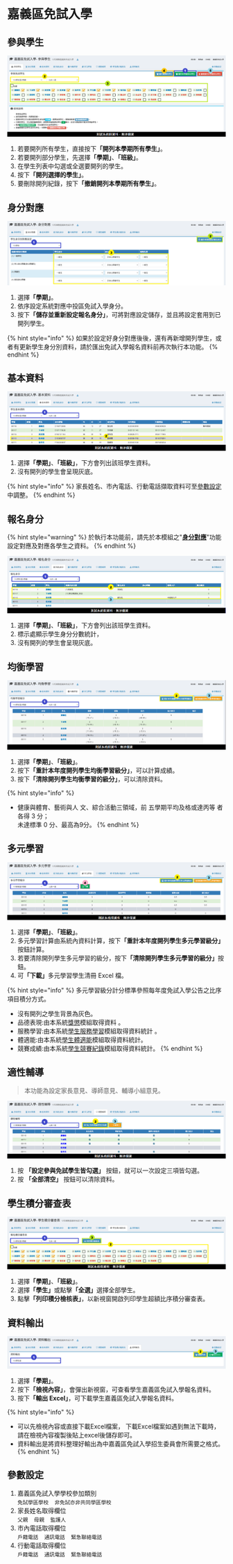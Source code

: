 # 嘉義區免試入學

## 參與學生

![](../.gitbook/assets/cyc-stud-list.png)

1. 若要開列所有學生，直接按&#x4E0B;**「開列本學期所有學生」**。
2. 若要開列部分學生，先選&#x64C7;**「學期」**、**「班級」**。
3. 在學生列表中勾選或全選要開列的學生。
4. 按&#x4E0B;**「開列選擇的學生」**。
5. 要刪除開列紀錄，按&#x4E0B;**「撤銷開列本學期所有學生」**。

## 身分對應

![](../.gitbook/assets/cyc-kind-mirror.png)

1. 選&#x64C7;**「學期」**。
2. 依序設定系統對應中投區免試入學身分。
3. 按&#x4E0B;**「儲存並重新設定報名身分」**，可將對應設定儲存，並且將設定套用到已開列學生。

{% hint style="info" %}
如果於設定好身分對應後後，還有再新增開列學生，或者有更新學生身分別資料，請於匯出免試入學報名資料前再次執行本功能。
{% endhint %}

## 基本資料

![](../.gitbook/assets/cyc-stud-data.png)

1. 選&#x64C7;**「學期」**、**「班級」**，下方會列出該班學生資料。
2. 沒有開列的學生會呈現灰底。

{% hint style="info" %}
家長姓名、市內電話、行動電話擷取資料可至[參數設定](jia-yi-qu-mian-shi-ru-xue.md#undefined)中調整。
{% endhint %}

## 報名身分

{% hint style="warning" %}
於執行本功能前，請先於本模組之"[**身分對應**](jia-yi-qu-mian-shi-ru-xue.md#shen-fen-dui-ying)"功能設定對應及對應各學生之資料。
{% endhint %}

![](../.gitbook/assets/cyc-stud-kind.png)

1. 選&#x64C7;**「學期」**、**「班級」**，下方會列出該班學生資料。
2. 標示處顯示學生身分分數統計，
3. 沒有開列的學生會呈現灰底。

## 均衡學習

![](../.gitbook/assets/cyc-balance-learn.png)

1. 選&#x64C7;**「學期」**、**「班級」**。
2. 按&#x4E0B;**「重計本年度開列學生均衡學習級分」**，可以計算成績。
3. 按&#x4E0B;**「清除開列學生均衡學習的級分」**，可以清除資料。

{% hint style="info" %}
* 健康與體育、藝術與人 文、綜合活動三領域，前 五學期平均及格或達丙等 者各得 3 分；\
  未達標準 0 分、最高為9分。
{% endhint %}

## 多元學習

![](../.gitbook/assets/cyc-multi-learn.png)

1. 選&#x64C7;**「學期」**、**「班級」**。
2. 多元學習計算由系統內資料計算，按&#x4E0B;**「重計本年度開列學生多元學習級分」**&#x6309;鈕計算。
3. 若要清除開列學生多元學習的級分，按&#x4E0B;**「清除開列學生多元學習的級分」**&#x6309;鈕。
4. &#x53EF;**「下載」**&#x591A;元學習學生清冊 Excel 檔。

{% hint style="info" %}
多元學習級分計分標準參照每年度免試入學公告之比序項目積分方式。

* 沒有開列之學生背景為灰色。
* 品德表現:由本系統[獎懲](../undefined/sheng-guan-li.md)模組取得資料 。
* 服務學習:由本系統[學生服務學習](../undefined/sheng-fu.md)模組取得資料統計 。
* 體適能:由本系統[學生體適能](../undefined/sheng-neng.md)模組取得資料統計。
* 競賽成績:由本系統[學生競賽紀錄](../xiao-hang-zheng/sheng.md)模組取得資料統計。
{% endhint %}

## 適性輔導

> 本功能為設定家長意見、導師意見、輔導小組意見。

![](../.gitbook/assets/cyc-guidance.png)

1. 按 **「設定參與免試學生皆勾選」** 按鈕，就可以一次設定三項皆勾選。
2. 按 **「全部清空」** 按鈕可以清除資料。

## 學生積分審查表

![](../.gitbook/assets/cyc-transcript.png)

1. 選&#x64C7;**「學期」**、**「班級」**。
2. 選&#x64C7;**「學生」**&#x6216;點&#x64CA;**「全選」**&#x9078;擇全部學生。&#x20;
3. 點&#x64CA;**「列印積分檢核表」**，以新視窗開啟列印學生超額比序積分審查表。

## 資料輸出

![](../.gitbook/assets/cyc-output.png)

1. 選&#x64C7;**「學期」**。
2. 按&#x4E0B;**「檢視內容」**，會彈出新視窗，可查看學生嘉義區免試入學報名資料。
3. 按&#x4E0B;**「輸出 Excel」**，可下載學生嘉義區免試入學報名資料。

{% hint style="info" %}
* 可以先檢視內容或直接下載Excel檔案， 下載Excel檔案如遇到無法下載時，請在檢視內容複製後貼上excel後儲存即可。
* 資料輸出是將資料整理好輸出為中嘉義區免試入學招生委員會所需要之格式。
{% endhint %}

## 參數設定

1. 嘉義區免試入學學校參加類別\
   `免試學區學校`　`非免試亦非共同學區學校`
2. 家長姓名取得欄位 \
   `父親`　`母親`　`監護人`
3. 市內電話取得欄位 \
   `戶籍電話`　`通訊電話`　`緊急聯絡電話`
4. 行動電話取得欄位　\
   `戶籍電話`　`通訊電話`　`緊急聯絡電話`
